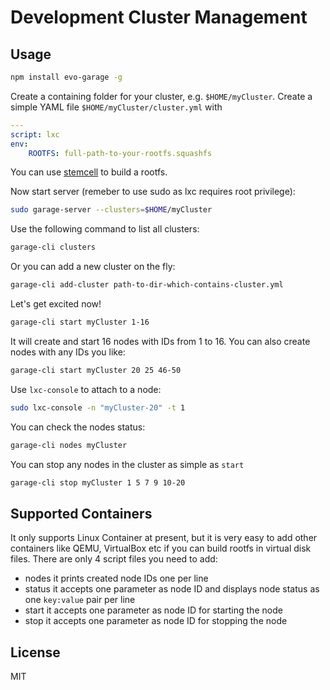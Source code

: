 # Development Cluster Management

## Usage

```bash
npm install evo-garage -g
```

Create a containing folder for your cluster, e.g. `$HOME/myCluster`. 
Create a simple YAML file `$HOME/myCluster/cluster.yml` with

```yaml
---
script: lxc
env:
    ROOTFS: full-path-to-your-rootfs.squashfs
```

You can use [stemcell](https://github.com/evo-cloud/stemcell) to build a rootfs.

Now start server (remeber to use sudo as lxc requires root privilege):

```bash
sudo garage-server --clusters=$HOME/myCluster
```

Use the following command to list all clusters:

```bash
garage-cli clusters
```

Or you can add a new cluster on the fly:

```bash
garage-cli add-cluster path-to-dir-which-contains-cluster.yml
```

Let's get excited now!

```bash
garage-cli start myCluster 1-16
```

It will create and start 16 nodes with IDs from 1 to 16.
You can also create nodes with any IDs you like:

```bash
garage-cli start myCluster 20 25 46-50
```

Use `lxc-console` to attach to a node:

```bash
sudo lxc-console -n "myCluster-20" -t 1
```

You can check the nodes status:

```bash
garage-cli nodes myCluster
```

You can stop any nodes in the cluster as simple as `start`

```bash
garage-cli stop myCluster 1 5 7 9 10-20
```

## Supported Containers

It only supports Linux Container at present, 
but it is very easy to add other containers like QEMU, 
VirtualBox etc if you can build rootfs in virtual disk files.
There are only 4 script files you need to add:

- nodes  it prints created node IDs one per line
- status it accepts one parameter as node ID and displays node status as one `key:value` pair per line
- start  it accepts one parameter as node ID for starting the node
- stop   it accepts one parameter as node ID for stopping the node

## License

MIT
